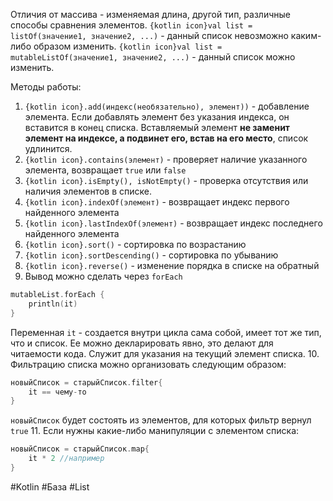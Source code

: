 Отличия от массива - изменяемая длина, другой тип, различные способы сравнения элементов.
`{kotlin icon}val list = listOf(значение1, значение2, ...)` - данный список невозможно каким-либо образом изменить.
`{kotlin icon}val list = mutableListOf(значение1, значение2, ...)` - данный список можно изменить.

Методы работы:
1. `{kotlin icon}.add(индекс(необязательно), элемент))` - добавление элемента. Если добавлять элемент без указания индекса, он вставится в конец списка. Вставляемый элемент **не заменит элемент на индексе, а подвинет его, встав на его место**, список удлинится.
2. `{kotlin icon}.contains(элемент)` - проверяет наличие указанного элемента, возвращает `true` или `false`
3. `{kotlin icon}.isEmpty(), isNotEmpty()` - проверка отсутствия или наличия элементов в списке.
4. `{kotlin icon}.indexOf(элемент)` - возвращает индекс первого найденного элемента
5. `{kotlin icon}.lastIndexOf(элемент)` - возвращает индекс последнего найденного элемента
6. `{kotlin icon}.sort()` - сортировка по возрастанию
7. `{kotlin icon}.sortDescending()` - сортировка по убыванию
8. `{kotlin icon}.reverse()` - изменение порядка в списке на обратный
9. Вывод можно сделать через `forEach`
```Kotlin
mutableList.forEach {
	println(it)
}
```
Переменная `it` - создается внутри цикла сама собой, имеет тот же тип, что и список. Ее можно декларировать явно, это делают для читаемости кода. Служит для указания на текущий элемент списка.
10. Фильтрацию списка можно организовать следующим образом:
```kotlin
новыйСписок = старыйСписок.filter{
	it == чему-то 
}
```
`новыйСписок` будет состоять из элементов, для которых фильтр вернул `true`
11. Если нужны какие-либо манипуляции с элементом списка:
```kotlin
новыйСписок = старыйСписок.map{
	it * 2 //например
}
```

#Kotlin #База #List